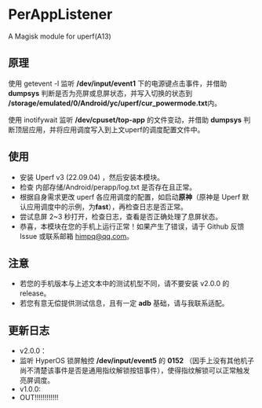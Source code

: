 # PerAppListener
A Magisk module for uperf(A13)

## 原理
使用 getevent -l 监听 **/dev/input/event1** 下的电源键点击事件，并借助 **dumpsys** 判断是否为亮屏或息屏状态，并写入切换的状态到 **/storage/emulated/0/Android/yc/uperf/cur_powermode.txt**内。  
  
使用 inotifywait 监听 **/dev/cpuset/top-app** 的文件变动，并借助 **dumpsys** 判断顶层应用，并将应用调度写入到上文uperf的调度配置文件中。  

## 使用
* 安装 Uperf v3 (22.09.04) ，然后安装本模块。
* 检查 内部存储/Android/perapp/log.txt 是否存在且正常。
* 根据自身需求更改 uperf 各应用调度的配置，如启动**原神**（原神是 Uperf 默认应用调度中的示例，为**fast**），再检查日志是否正常。
* 尝试息屏 2~3 秒打开，检查日志，查看是否正确处理了息屏状态。
* 恭喜，本模块在您的手机上运行正常！如果产生了错误，请于 Github 反馈 Issue 或联系邮箱 himpq@qq.com。

## 注意
* 若您的手机版本与上述文本中的测试机型不同，请不要安装 v2.0.0 的 release。
* 若您有意无偿提供测试信息，且有一定 **adb** 基础，请与我联系适配。

## 更新日志
* v2.0.0：
*   监听 HyperOS 锁屏触控 **/dev/input/event5** 的 **0152** （因手上没有其他机子尚不清楚该事件是否是通用指纹解锁按钮事件），使得指纹解锁可以正常触发亮屏调度。
* v1.0.0:
*   OUT!!!!!!!!!!!!

